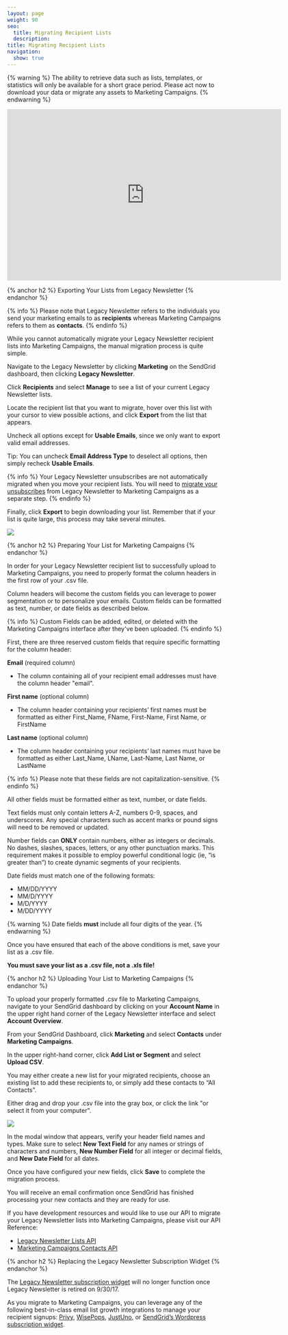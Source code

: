 ```yaml
---
layout: page
weight: 90
seo:
  title: Migrating Recipient Lists
  description:
title: Migrating Recipient Lists
navigation:
  show: true
---
```

{% warning %}
The ability to retrieve data such as lists, templates, or statistics will only be available for a short grace period. Please act now to download your data or migrate any assets to Marketing Campaigns.
{% endwarning %}

<iframe src="https://player.vimeo.com/video/136621131" width="640" height="400" frameborder="0" webkitallowfullscreen mozallowfullscreen allowfullscreen></iframe>

{% anchor h2 %}
Exporting Your Lists from Legacy Newsletter
{% endanchor %}

{% info %}
Please note that Legacy Newsletter refers to the individuals you send your marketing emails to as **recipients** whereas Marketing Campaigns refers to them as **contacts**.
{% endinfo %}

While you cannot automatically migrate your Legacy Newsletter recipient lists into Marketing Campaigns, the manual migration process is quite simple.

Navigate to the Legacy Newsletter by clicking **Marketing** on the SendGrid dashboard, then clicking **Legacy Newsletter**.

Click **Recipients** and select **Manage** to see a list of your current Legacy Newsletter lists.

Locate the recipient list that you want to migrate, hover over this list with your cursor to view possible actions, and click **Export** from the list that appears.

Uncheck all options except for **Usable Emails**, since we only want to export valid email addresses.

Tip: You can uncheck **Email Address Type** to deselect all options, then simply recheck **Usable Emails**.

{% info %}
Your Legacy Newsletter unsubscribes are not automatically migrated when you move your recipient lists. You will need to [migrate your unsubscribes]({{root_url}}/User_Guide/Legacy_Newsletter/Migration_Tutorials/migrating_unsubscribes.html) from Legacy Newsletter to Marketing Campaigns as a separate step.
{% endinfo %}

Finally, click **Export** to begin downloading your list. Remember that if your list is quite large, this process may take several minutes.

![]({{root_url}}/images/export_recipient_lists.gif)

{% anchor h2 %}
Preparing Your List for Marketing Campaigns
{% endanchor %}

In order for your Legacy Newsletter recipient list to successfully upload to Marketing Campaigns, you need to properly format the column headers in the first row of your .csv file.

Column headers will become the custom fields you can leverage to power segmentation or to personalize your emails. Custom fields can be formatted as text, number, or date fields as described below.

{% info %}
Custom Fields can be added, edited, or deleted with the Marketing Campaigns interface after they've been uploaded.
{% endinfo %}

First, there are three reserved custom fields that require specific formatting for the column header:

**Email** (required column)

* The column containing all of your recipient email addresses must have the column header "email".

**First name** (optional column)

* The column header containing your recipients’ first names must be formatted as either First_Name, FName, First-Name, First Name, or FirstName

**Last name** (optional column)

* The column header containing your recipients’ last names must have be formatted as either Last_Name, LName, Last-Name, Last Name, or LastName

{% info %}
Please note that these fields are not capitalization-sensitive.
{% endinfo %}

All other fields must be formatted either as text, number, or date fields.

Text fields must only contain letters A-Z, numbers 0-9, spaces, and underscores. Any special characters such as accent marks or pound signs will need to be removed or updated.

Number fields  can **ONLY** contain numbers, either as integers or decimals. No dashes, slashes, spaces, letters, or any other punctuation marks. This requirement makes it possible to employ powerful conditional logic (ie, “is greater than”) to create dynamic segments of your recipients.

Date fields must match one of the following formats:

* MM/DD/YYYY
* MM/D/YYYY
* M/D/YYYY
* M/DD/YYYY

{% warning %}
Date fields **must** include all four digits of the year.
{% endwarning %}

Once you have ensured that each of the above conditions is met, save your list as a .csv file.

**You must save your list as a .csv file, not a .xls file!**

{% anchor h2 %}
Uploading Your List to Marketing Campaigns
{% endanchor %}

To upload your properly formatted .csv file to Marketing Campaigns, navigate to your SendGrid dashboard by clicking on your **Account Name** in the upper right hand corner of the Legacy Newsletter interface and select **Account Overview**.

From your SendGrid Dashboard, click **Marketing** and select **Contacts** under **Marketing Campaigns**.

In the upper right-hand corner, click **Add List or Segment** and select **Upload CSV**.

You may either create a new list for your migrated recipients, choose an existing list to add these recipients to, or simply add these contacts to “All Contacts”.

Either drag and drop your .csv file into the gray box, or click the link "or select it from your computer".

![]({{root_url}}/images/upload_csv.gif)

In the modal window that appears, verify your header field names and types. Make sure to select **New Text Field** for any names or strings of characters and numbers, **New Number Field** for all integer or decimal fields, and **New Date Field** for all dates.

Once you have configured your new fields, click **Save** to complete the migration process.

You will receive an email confirmation once SendGrid has finished processing your new contacts and they are ready for use.

If you have development resources and would like to use our API to migrate your Legacy Newsletter lists into Marketing Campaigns, please visit our API Reference:

* [Legacy Newsletter Lists API]({{root_url}}/API_Reference/Web_API/Legacy_Features/Marketing_Emails_API/lists.html)
* [Marketing Campaigns Contacts API]({{root_url}}/API_Reference/Web_API_v3/Marketing_Campaigns/contactdb.html)


{% anchor h2 %}
Replacing the Legacy Newsletter Subscription Widget
{% endanchor %}

The [Legacy Newsletter subscription widget](https://sendgrid.com/docs/User_Guide/Legacy_Newsletter/recipients.html#-Subscription-Widget) will no longer function once Legacy Newsletter is retired on 9/30/17. 

As you migrate to Marketing Campaigns, you can leverage any of the following best-in-class email list growth integrations to manage your recipient signups: [Privy](https://privy.com/sendgrid/), [WisePops](https://support.wisepops.com/integrations/connect-wisepops-with-sendgrid), [JustUno](https://www.justuno.com/sendgrid-integrations.html), or [SendGrid’s Wordpress subscription widget](https://sendgrid.com/docs/Integrate/Tutorials/WordPress/subscription_widget.html?mc=email&mcd=Legacymigration&utm_medium=email&utm_source=nurture&cvosrc=email.nurture.Legacymigration&utm_campaign=Legacymigration).
